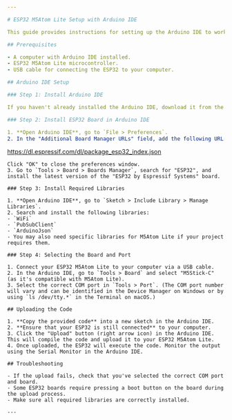 ```yaml
---

# ESP32 M5Atom Lite Setup with Arduino IDE

This guide provides instructions for setting up the Arduino IDE to work with the ESP32 M5Atom Lite microcontroller. It includes steps for installing necessary boards, libraries, and uploading code to the device.

## Prerequisites

- A computer with Arduino IDE installed.
- ESP32 M5Atom Lite microcontroller.
- USB cable for connecting the ESP32 to your computer.

## Arduino IDE Setup

### Step 1: Install Arduino IDE

If you haven't already installed the Arduino IDE, download it from the [Arduino website](https://www.arduino.cc/en/software) and follow the installation instructions for your operating system.

### Step 2: Install ESP32 Board in Arduino IDE

1. **Open Arduino IDE**, go to `File > Preferences`.
2. In the "Additional Board Manager URLs" field, add the following URL:
   ```
   https://dl.espressif.com/dl/package_esp32_index.json
   ```
   Click "OK" to close the preferences window.
3. Go to `Tools > Board > Boards Manager`, search for "ESP32", and install the latest version of the "ESP32 by Espressif Systems" board.

### Step 3: Install Required Libraries

1. **Open Arduino IDE**, go to `Sketch > Include Library > Manage Libraries`.
2. Search and install the following libraries:
   - `WiFi`
   - `PubSubClient`
   - `ArduinoJson`
   - You may also need specific libraries for M5Atom Lite if your project requires them.

### Step 4: Selecting the Board and Port

1. Connect your ESP32 M5Atom Lite to your computer via a USB cable.
2. In the Arduino IDE, go to `Tools > Board` and select "M5Stick-C" (as it's compatible with M5Atom Lite).
3. Select the correct COM port in `Tools > Port`. (The COM port number will vary and can be identified in the Device Manager on Windows or by using `ls /dev/tty.*` in the Terminal on macOS.)

## Uploading the Code

1. **Copy the provided code** into a new sketch in the Arduino IDE.
2. **Ensure that your ESP32 is still connected** to your computer.
3. Click the "Upload" button (right arrow icon) in the Arduino IDE. This will compile the code and upload it to your ESP32 M5Atom Lite.
4. Once uploaded, the ESP32 will execute the code. Monitor the output using the Serial Monitor in the Arduino IDE.

## Troubleshooting

- If the upload fails, check that you've selected the correct COM port and board.
- Some ESP32 boards require pressing a boot button on the board during the upload process.
- Make sure all required libraries are correctly installed.

---
```

